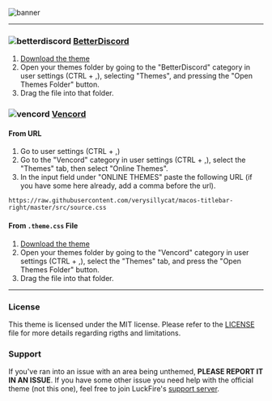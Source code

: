![banner](https://files.catbox.moe/jk1vld.png)

---

### ![betterdiscord](https://discord-extensions.github.io/assets/icons/betterdiscord.png) **[BetterDiscord](https://betterdiscord.app)**
1. [Download the theme](https://github.com/verysillycat/macos-titlebar-right/releases/download/V2.2/macos-titlebar-right.theme.css)
2. Open your themes folder by going to the "BetterDiscord" category in user settings (CTRL + ,), selecting "Themes", and pressing the "Open Themes Folder" button.
3. Drag the file into that folder.

### ![vencord](https://discord-extensions.github.io/assets/icons/vencord.gif) **[Vencord](https://github.com/Vendicated/Vencord)**
#### From URL
1. Go to user settings (CTRL + ,)
2. Go to the "Vencord" category in user settings (CTRL + ,), select the "Themes" tab, then select "Online Themes".
3. In the input field under "ONLINE THEMES" paste the following URL (if you have some here already, add a comma before the url).
```
https://raw.githubusercontent.com/verysillycat/macos-titlebar-right/master/src/source.css
```
#### From `.theme.css` File
1. [Download the theme](https://github.com/verysillycat/macos-titlebar-right/releases/download/V2.2/macos-titlebar-right.theme.css)
2. Open your themes folder by going to the "Vencord" category in user settings (CTRL + ,), select the "Themes" tab, and press the "Open Themes Folder" button.
3. Drag the file into that folder.

---

### License
This theme is licensed under the MIT license. Please refer to the [LICENSE](./LICENSE) file for more details regarding rigths and limitations.

### Support
If you've ran into an issue with an area being unthemed, **PLEASE REPORT IT IN AN ISSUE**. If you have some other issue you need help with the official theme (not this one), feel free to join LuckFire's [support server](https://discord.gg/vYdXbEzqDs).
